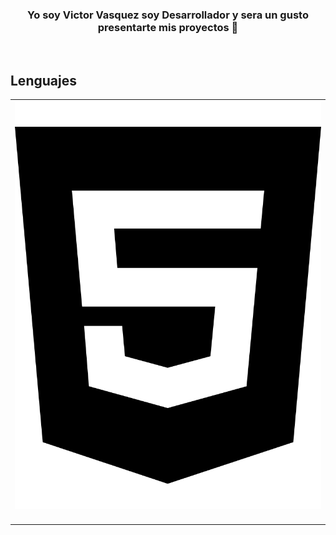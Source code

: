 ### <div align="center">Yo soy Victor Vasquez soy Desarrollador y sera un gusto presentarte mis proyectos 🚀</div>  

<br/>  


## Lenguajes 
<table><tr><td valign="top" width="33%">

<img src="https://raw.githubusercontent.com/VictorVasquezZT2005/VictorVasquezZT2005-Cloud/main/img/html5.svg">
<img src="">
<img src="">
<img src="">
<img src="">
